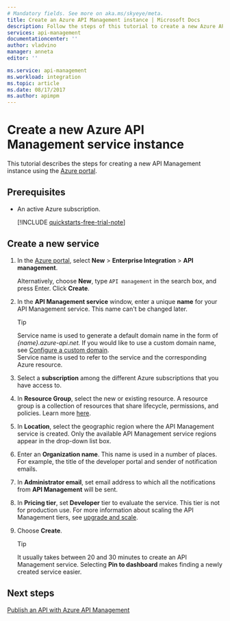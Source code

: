 ```yaml
---
# Mandatory fields. See more on aka.ms/skyeye/meta.
title: Create an Azure API Management instance | Microsoft Docs
description: Follow the steps of this tutorial to create a new Azure API Management instance.
services: api-management
documentationcenter: ''
author: vladvino
manager: anneta
editor: ''

ms.service: api-management
ms.workload: integration
ms.topic: article
ms.date: 08/17/2017
ms.author: apimpm
---
```


# Create a new Azure API Management service instance

This tutorial describes the steps for creating a new API Management instance using the [Azure portal](https://portal.azure.com/).

## Prerequisites

+ An active Azure subscription.

    [!INCLUDE [quickstarts-free-trial-note](../../includes/quickstarts-free-trial-note.md)]

## Create a new service

1. In the [Azure portal](https://portal.azure.com/), select **New** > **Enterprise Integration** > **API management**.

    Alternatively, choose **New**, type `API management` in the search box, and press Enter. Click **Create**.

2. In the **API Management service** window, enter a unique **name** for your API Management service. This name can't be changed later.

    > [!TIP]
    > Service name is used to generate a default domain name in the form of *{name}.azure-api.net.* If you would like to use a custom domain name, see [Configure a custom domain](configure-custom-domain.md). <br/>
    > Service name is used to refer to the service and the corresponding Azure resource.

5. Select a **subscription** among the different Azure subscriptions that you have access to.
6. In **Resource Group**, select the new or existing resource.  A resource group is a collection of resources that share lifecycle, permissions, and policies. Learn more [here](../azure-resource-manager/resource-group-overview.md#resource-groups).
7. In **Location**, select the geographic region where the API Management service is created. Only the available API Management service regions appear in the drop-down list box. 
9. Enter an **Organization name**. This name is used in a number of places. For example, the title of the developer portal and sender of notification emails.
10. In **Administrator email**, set email address to which all the notifications from **API Management** will be sent.
11. In **Pricing tier**, set **Developer** tier to evaluate the service. This tier is not for production use. For more information about scaling the API Management tiers, see [upgrade and scale](upgrade-and-scale.md).
12. Choose **Create**.

    > [!TIP]
    > It usually takes between 20 and 30 minutes to create an API Management service. Selecting **Pin to dashboard** makes finding a newly created service easier.

## Next steps

[Publish an API with Azure API Management](#api-management-getstarted-publish-api.md)